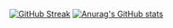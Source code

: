 
[![GitHub Streak](https://github-readme-streak-stats.herokuapp.com/?user=rodrigko)](https://git.io/streak-stats)
[![Anurag's GitHub stats](https://github-readme-stats.vercel.app/api?username=rodrigko)](https://github.com/anuraghazra/github-readme-stats)


<!--
**rodrigko/rodrigko** is a ✨ _special_ ✨ repository because its `README.md` (this file) appears on your GitHub profile.

Here are some ideas to get you started:

- 🔭 I’m currently working on ... k
- 🌱 I’m currently learning ...
- 👯 I’m looking to collaborate on ...
- 🤔 I’m looking for help with ...
- 💬 Ask me about ...
- 📫 How to reach me: ...
- 😄 Pronouns: ...
- ⚡ Fun fact: ...
-->
